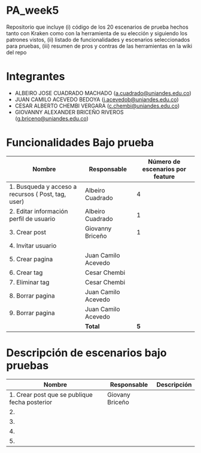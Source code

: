 # PA_week5
Repositorio que incluye (i) código de los 20 escenarios de prueba hechos tanto con Kraken como con la herramienta de su elección y siguiendo los patrones vistos, (ii) listado de funcionalidades y escenarios seleccionados para pruebas, (iii) resumen de pros y contras de las herramientas en la wiki del repo

# Integrantes
- ALBEIRO JOSE CUADRADO MACHADO (a.cuadrado@uniandes.edu.co)
- JUAN CAMILO ACEVEDO BEDOYA (j.acevedob@uniandes.edu.co)
- CESAR ALBERTO CHEMBI VERGARA (c.chembi@uniandes.edu.co)
- GIOVANNY ALEXANDER BRICEÑO RIVEROS (g.briceno@uniandes.edu.co)


# Funcionalidades Bajo prueba
| Nombre                                              | Responsable      | Número de escenarios por feature |
|-----------------------------------------------------|------------------|----------------------------------| 
| 1. Busqueda y acceso a recursos ( Post, tag, user)  | Albeiro Cuadrado | 4                                |
| 2. Editar información perfil de usuario             | Albeiro Cuadrado | 1                                | 
| 3. Crear post                                     | Giovanny Briceño                  | 1                                 | 
| 4. Invitar usuario                                  |                  |                                  | 
| 5. Crear pagina                                     |Juan Camilo Acevedo|                                 | 
| 6. Crear tag                                        | Cesar Chembi     |                                  | 
| 7. Eliminar tag                                     | Cesar Chembi     |                                  | 
| 8. Borrar pagina                                    | Juan Camilo Acevedo|                                | 
| 9. Borrar pagina                                    | Juan Camilo Acevedo|                                | 
|                                   | **Total** |   **5**                             | 

# Descripción de escenarios bajo pruebas
| Nombre                                              | Responsable      | Descripción|
|-----------------------------------------------------|------------------|----------------------------------| 
| 1. Crear post que se publique fecha posterior | Giovany Briceño |  |
| 2.|  |  |
| 3.|  |  |
| 4.|  |  |
| 5.|  |  |



 

